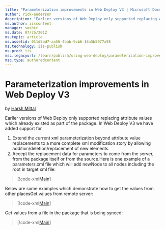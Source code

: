 ```yaml
---
title: "Parameterization improvements in Web Deploy V3 | Microsoft Docs"
author: rick-anderson
description: "Earlier versions of Web Deploy only supported replacing attribute values which already existed as part of the package. In Web Deploy V3 we have added support..."
ms.author: iiscontent
manager: soshir
ms.date: 07/26/2012
ms.topic: article
ms.assetid: 011d5bd7-aa56-4bab-9cb6-16a5b5977a98
ms.technology: iis-publish
ms.prod: iis
msc.legacyurl: /learn/publish/using-web-deploy/parameterization-improvements-in-web-deploy-v3
msc.type: authoredcontent
---
```

Parameterization improvements in Web Deploy V3
====================
by [Harsh Mittal](https://twitter.com/harshmittal)

Earlier versions of Web Deploy only supported replacing attribute values which already existed as part of the package. In Web Deploy V3 we have added support for

1. Extend the current xml parameterization beyond attribute value replacements to a more complete xml modification story by allowing addition/deletion/replacement of new elements.
2. Accept the replacement data for parameters to come from the server, from the package itself or from the source.Here is one example of a parameters.xml file which will add newNode to all nodes including the root in target xml file:

> [!code-xml[Main](parameterization-improvements-in-web-deploy-v3/samples/sample1.xml)]


Below are some examples which demonstrate how to get the values from other placesGet values from remote server: 

> [!code-xml[Main](parameterization-improvements-in-web-deploy-v3/samples/sample2.xml)]


Get values from a file in the package that is being synced:

> [!code-xml[Main](parameterization-improvements-in-web-deploy-v3/samples/sample3.xml)]
